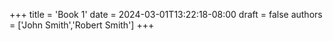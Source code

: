 +++
title = 'Book 1'
date = 2024-03-01T13:22:18-08:00
draft = false
authors = ['John Smith','Robert Smith']
+++
